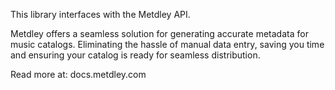 This library interfaces with the Metdley API. 

Metdley offers a seamless solution for generating accurate metadata for music catalogs. Eliminating the hassle of manual data entry, saving you time and ensuring your catalog is ready for seamless distribution.

Read more at: docs.metdley.com
